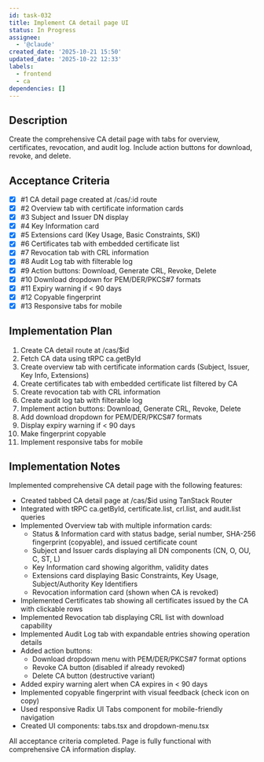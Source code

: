 ```yaml
---
id: task-032
title: Implement CA detail page UI
status: In Progress
assignee:
  - '@claude'
created_date: '2025-10-21 15:50'
updated_date: '2025-10-22 12:33'
labels:
  - frontend
  - ca
dependencies: []
---
```


## Description

<!-- SECTION:DESCRIPTION:BEGIN -->
Create the comprehensive CA detail page with tabs for overview, certificates, revocation, and audit log. Include action buttons for download, revoke, and delete.
<!-- SECTION:DESCRIPTION:END -->

## Acceptance Criteria
<!-- AC:BEGIN -->
- [x] #1 CA detail page created at /cas/:id route
- [x] #2 Overview tab with certificate information cards
- [x] #3 Subject and Issuer DN display
- [x] #4 Key Information card
- [x] #5 Extensions card (Key Usage, Basic Constraints, SKI)
- [x] #6 Certificates tab with embedded certificate list
- [x] #7 Revocation tab with CRL information
- [x] #8 Audit Log tab with filterable log
- [x] #9 Action buttons: Download, Generate CRL, Revoke, Delete
- [x] #10 Download dropdown for PEM/DER/PKCS#7 formats
- [x] #11 Expiry warning if < 90 days
- [x] #12 Copyable fingerprint
- [x] #13 Responsive tabs for mobile
<!-- AC:END -->

## Implementation Plan

<!-- SECTION:PLAN:BEGIN -->
1. Create CA detail route at /cas/$id
2. Fetch CA data using tRPC ca.getById
3. Create overview tab with certificate information cards (Subject, Issuer, Key Info, Extensions)
4. Create certificates tab with embedded certificate list filtered by CA
5. Create revocation tab with CRL information
6. Create audit log tab with filterable log
7. Implement action buttons: Download, Generate CRL, Revoke, Delete
8. Add download dropdown for PEM/DER/PKCS#7 formats
9. Display expiry warning if < 90 days
10. Make fingerprint copyable
11. Implement responsive tabs for mobile
<!-- SECTION:PLAN:END -->

## Implementation Notes

<!-- SECTION:NOTES:BEGIN -->
Implemented comprehensive CA detail page with the following features:

- Created tabbed CA detail page at /cas/$id using TanStack Router
- Integrated with tRPC ca.getById, certificate.list, crl.list, and audit.list queries
- Implemented Overview tab with multiple information cards:
  - Status & Information card with status badge, serial number, SHA-256 fingerprint (copyable), and issued certificate count
  - Subject and Issuer cards displaying all DN components (CN, O, OU, C, ST, L)
  - Key Information card showing algorithm, validity dates
  - Extensions card displaying Basic Constraints, Key Usage, Subject/Authority Key Identifiers
  - Revocation information card (shown when CA is revoked)
- Implemented Certificates tab showing all certificates issued by the CA with clickable rows
- Implemented Revocation tab displaying CRL list with download capability
- Implemented Audit Log tab with expandable entries showing operation details
- Added action buttons:
  - Download dropdown menu with PEM/DER/PKCS#7 format options
  - Revoke CA button (disabled if already revoked)
  - Delete CA button (destructive variant)
- Added expiry warning alert when CA expires in < 90 days
- Implemented copyable fingerprint with visual feedback (check icon on copy)
- Used responsive Radix UI Tabs component for mobile-friendly navigation
- Created UI components: tabs.tsx and dropdown-menu.tsx

All acceptance criteria completed. Page is fully functional with comprehensive CA information display.
<!-- SECTION:NOTES:END -->
